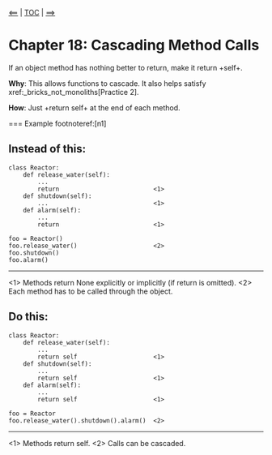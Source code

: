 [<==](17_always) | [TOC](index) | [==>](19_constructor)

# Chapter 18: Cascading Method Calls

If an object method has nothing better to return, make it return
+self+.

**Why**: This allows functions to cascade. It also helps satisfy
  xref:_bricks_not_monoliths[Practice 2].

**How**: Just +return self+ at the end of each method.

=== Example footnoteref:[n1]

Instead of this:
----
    class Reactor:
        def release_water(self):
            ...
            return                          <1>
        def shutdown(self):
            ...                             <1>
        def alarm(self):
            ...
            return                          <1>

    foo = Reactor()
    foo.release_water()                     <2>
    foo.shutdown()
    foo.alarm()
----
 <1> Methods return None explicitly or implicitly (if return is
    omitted).
 <2> Each method has to be called through the object.

Do this:
----
    class Reactor:
        def release_water(self):
            ...
            return self                     <1>
        def shutdown(self):
            ...
            return self                     <1>
        def alarm(self):
            ...
            return self                     <1>

    foo = Reactor
    foo.release_water().shutdown().alarm()  <2>
----
 <1> Methods return self.
 <2> Calls can be cascaded.


